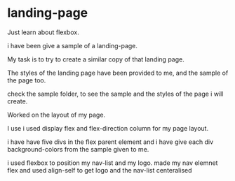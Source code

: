 # landing-page
Just learn about flexbox.

i have been give a sample of a landing-page.

My task is to try to create a similar copy of that landing page.

The styles of the landing page have been provided to me, and the sample of the page too.

check the sample folder, to see the sample and the styles of the page i will create.

Worked on the layout of my page.

I use i used display flex and flex-direction column for my page layout.

i have have five divs in the flex parent element and i have give each div background-colors from the sample given to me.

i used flexbox to position my nav-list and my logo. made my nav elemnet flex and used align-self to get logo and the nav-list centeralised